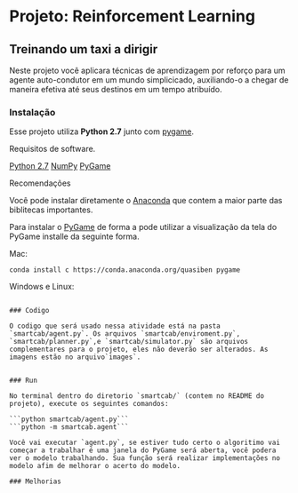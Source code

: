 # Projeto: Reinforcement Learning
## Treinando um taxi a dirigir

Neste projeto você aplicara técnicas de aprendizagem por reforço para um agente auto-condutor em um mundo simplicicado, auxiliando-o a chegar de maneira efetiva até seus destinos em um tempo atribuído.

### Instalação

Esse projeto utiliza **Python 2.7** junto com [pygame](https://www.pygame.org/wiki/GettingStarted).

Requisitos de software.

[Python 2.7]()
[NumPy]()
[PyGame]()

Recomendações

Você pode instalar diretamente o [Anaconda]() que contem a maior parte das biblitecas importantes.

Para instalar o [PyGame]() de forma a pode utilizar a visualização da tela do PyGame installe da seguinte forma.

Mac: 

```conda install ­c https://conda.anaconda.org/quasiben pygame```

Windows e Linux:

```conda install -c https://conda.anaconda.org/tlatorre pygame

### Codigo

O codigo que será usado nessa atividade está na pasta `smartcab/agent.py`. Os arquivos `smartcab/enviroment.py`, `smartcab/planner.py`,e `smartcab/simulator.py` são arquivos complementares para o projeto, eles não deverão ser alterados. As imagens estão no arquivo`images`. 


### Run

No terminal dentro do diretorio `smartcab/` (contem no README do projeto), execute os seguintes comandos:

```python smartcab/agent.py```  
```python -m smartcab.agent```

Você vai executar `agent.py`, se estiver tudo certo o algoritimo vai começar a trabalhar é uma janela do PyGame será aberta, você podera ver o modelo trabalhando. Sua função será realizar implementações no modelo afim de melhorar o acerto do modelo.

### Melhorias
